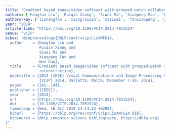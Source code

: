 ```yaml
---
title: "Gradient based image/video softcast with grouped-patch collaborative reconstruction"
authors: ['Hangfan Liu', 'Ruiqin Xiong', 'Siwei Ma', 'Xiaopeng Fan', 'Wen Gao 0001']
authors-key: ['liuhangfan', 'xiongruiqin', 'masiwei', 'fanxiaopeng', 'gaowen']
year: "2014"
article-link: "https://doi.org/10.1109/VCIP.2014.7051524"
venue: "VCIP"
bibex: "@inproceedings{DBLP:conf/vcip/LiuXMFG14,
  author    = {Hangfan Liu and
               Ruiqin Xiong and
               Siwei Ma and
               Xiaopeng Fan and
               Wen Gao},
  title     = {Gradient based image/video softcast with grouped-patch collaborative
               reconstruction},
  booktitle = {2014 {IEEE} Visual Communications and Image Processing Conference,
               {VCIP} 2014, Valletta, Malta, December 7-10, 2014},
  pages     = {141--144},
  publisher = {{IEEE}},
  year      = {2014},
  url       = {https://doi.org/10.1109/VCIP.2014.7051524},
  doi       = {10.1109/VCIP.2014.7051524},
  timestamp = {Wed, 16 Oct 2019 14:14:52 +0200},
  biburl    = {https://dblp.org/rec/conf/vcip/LiuXMFG14.bib},
  bibsource = {dblp computer science bibliography, https://dblp.org}
}"
---
```


